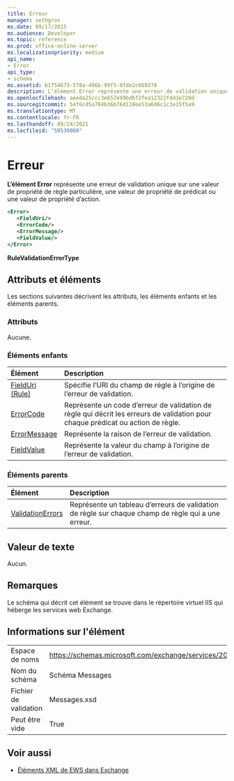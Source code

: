 ```yaml
---
title: Erreur
manager: sethgros
ms.date: 09/17/2015
ms.audience: Developer
ms.topic: reference
ms.prod: office-online-server
ms.localizationpriority: medium
api_name:
- Error
api_type:
- schema
ms.assetid: b1f54673-578a-496b-99f5-0fde2c669278
description: L’élément Error représente une erreur de validation unique sur une valeur de propriété de règle particulière, une valeur de propriété de prédicat ou une valeur de propriété d’action.
ms.openlocfilehash: aeeda25ccc3e657e99bd6f2fea12322fdd3e720d
ms.sourcegitcommit: 54f6cd5a704b36b76d110ee53a6d6c1c3e15f5a9
ms.translationtype: MT
ms.contentlocale: fr-FR
ms.lasthandoff: 09/24/2021
ms.locfileid: "59530860"
---
```

# <a name="error"></a>Erreur

**L’élément Error** représente une erreur de validation unique sur une valeur de propriété de règle particulière, une valeur de propriété de prédicat ou une valeur de propriété d’action. 
  
```XML
<Error>
   <FieldUri/>
   <ErrorCode/>
   <ErrorMessage/>
   <FieldValue/>
</Error>
```

 **RuleValidationErrorType**
## <a name="attributes-and-elements"></a>Attributs et éléments

Les sections suivantes décrivent les attributs, les éléments enfants et les éléments parents.
  
### <a name="attributes"></a>Attributs

Aucune.
  
### <a name="child-elements"></a>Éléments enfants

|**Élément**|**Description**|
|:-----|:-----|
|[FieldUri (Rule)](fielduri-rule.md) <br/> |Spécifie l’URI du champ de règle à l’origine de l’erreur de validation.  <br/> |
|[ErrorCode](errorcode.md) <br/> |Représente un code d’erreur de validation de règle qui décrit les erreurs de validation pour chaque prédicat ou action de règle.  <br/> |
|[ErrorMessage](errormessage.md) <br/> |Représente la raison de l’erreur de validation.  <br/> |
|[FieldValue](fieldvalue.md) <br/> |Représente la valeur du champ à l’origine de l’erreur de validation.  <br/> |
   
### <a name="parent-elements"></a>Éléments parents

|**Élément**|**Description**|
|:-----|:-----|
|[ValidationErrors](validationerrors.md) <br/> |Représente un tableau d’erreurs de validation de règle sur chaque champ de règle qui a une erreur.  <br/> |
   
## <a name="text-value"></a>Valeur de texte

Aucun.
  
## <a name="remarks"></a>Remarques

Le schéma qui décrit cet élément se trouve dans le répertoire virtuel IIS qui héberge les services web Exchange.
  
## <a name="element-information"></a>Informations sur l'élément

|||
|:-----|:-----|
|Espace de noms  <br/> |https://schemas.microsoft.com/exchange/services/2006/messages  <br/> |
|Nom du schéma  <br/> |Schéma Messages  <br/> |
|Fichier de validation  <br/> |Messages.xsd  <br/> |
|Peut être vide  <br/> |True  <br/> |
   
## <a name="see-also"></a>Voir aussi



- [Éléments XML de EWS dans Exchange](ews-xml-elements-in-exchange.md)

